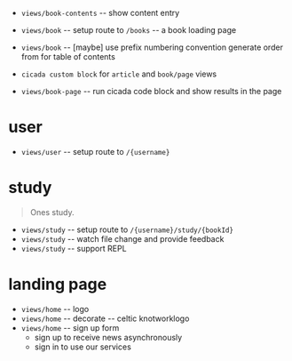 - `views/book-contents` -- show content entry

- `views/book` -- setup route to `/books` -- a book loading page

- `views/book` -- [maybe] use prefix numbering convention generate order from for table of contents

- `cicada custom block` for `article` and `book/page` views
- `views/book-page` -- run cicada code block and show results in the page

# user

- `views/user` -- setup route to `/{username}`

# study

> Ones study.

- `views/study` -- setup route to `/{username}/study/{bookId}`
- `views/study` -- watch file change and provide feedback
- `views/study` -- support REPL

# landing page

- `views/home` -- logo
- `views/home` -- decorate -- celtic knotworklogo
- `views/home` -- sign up form
  - sign up to receive news asynchronously
  - sign in to use our services
